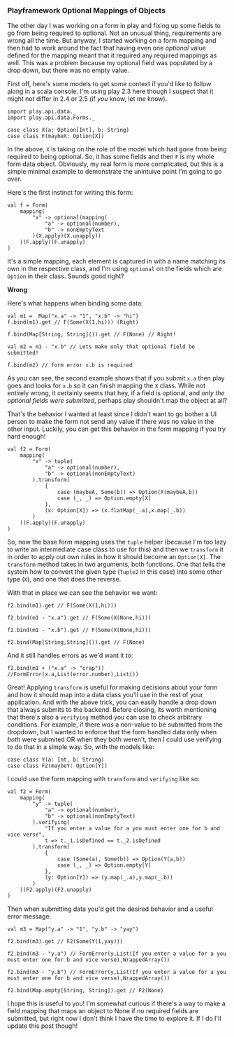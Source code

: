 ### Playframework Optional Mappings of Objects 

The other day I was working on a form in play and fixing up some fields to go 
from being required to optional. Not an unusual thing, requirements are wrong 
all the time. But anyway, I started working on a form mapping and then had to 
work around the fact that having even one _optional_ value defined for the 
mapping meant that it required any required mappings as well. This was a problem 
because my optional field was populated by a drop down, but there was no empty 
value.

First off, here's some models to get some context if you'd like to follow along 
in a scala console. I'm using play 2.3 here though I suspect that it might not 
differ in 2.4 or 2.5 (if _you_ know, let _me_ know). 

	import play.api.data._
	import play.api.data.Forms._

	case class X(a: Option[Int], b: String)
	case class F(maybeX: Option[X])

In the above, `X` is taking on the role of the model which had gone from being 
required to being optional. So, it has some fields and then `F` is my whole 
form data object. Obviously, my real form is more complicated, but this is a simple 
minimal example to demonstrate the unintuive point I'm going to go over. 

Here's the first instinct for writing this form:

	val f = Form(
		mapping(
			"x" -> optional(mapping(
				"a" -> optional(number),
				"b" -> nonEmptyText
			)(X.apply)(X.unapply))
		)(F.apply)(F.unapply)
	)

It's a simple mapping, each element is captured in with a name matching its own 
in the respective class, and I'm using `optional` on the fields which are `Option`
in their class. Sounds good right?

**Wrong**

Here's what happens when binding some data: 

	val m1 =  Map("x.a" -> "1", "x.b" -> "hi")
	f.bind(m1).get // F(Some(X(1,hi))) (Right)

	f.bind(Map[String, String]()).get // F(None) // Right!

	val m2 = m1 - "x.b" // Lets make only that optional field be submitted!

	f.bind(m2) // form error x.b is required

As you can see, the second example shows that if you submit `x.a` then play goes 
and looks for `x.b` so it can finish mapping the `X` class. While not entirely 
wrong, it certainly seems that hey, if a field is optional, and _only the optional 
fields were submitted_, perhaps play shouldn't map the object at all?

That's the behavior I wanted at least since I didn't want to go bother a UI person
to make the form not send any value if there was no value in the other input. 
Luckily, you can get this behavior in the form mapping if you try hard enough!

	val f2 = Form(
		mapping(
			"x" -> tuple(
				"a" -> optional(number),
				"b" -> optional(nonEmptyText)
			).transform(
				{ 
					case (maybeA, Some(b)) => Option(X(maybeA,b))
					case (_, _) => Option.empty[X]
				},
				(x: Option[X]) => (x.flatMap(_.a),x.map(_.b))
			)
		)(F.apply)(F.unapply)
	)

So, now the base form mapping uses the `tuple` helper (because I'm too lazy to 
write an intermediate case class to use for this) and then we `transform` it in 
order to apply out own rules in how it should become an `Option[X]`. The `transform`
method takes in two arguments, both functions. One that tells the system how to 
convert the given type (`Tuple2` in this case) into some other type (`X`), and 
one that does the reverse. 

With that in place we can see the behavior we want:

	f2.bind(m1).get // F(Some(X(1,hi)))

	f2.bind(m1 - "x.a").get // F(Some(X(None,hi)))

	f2.bind(m1 - "x.b").get // F(Some(X(None,hi)))

	f2.bind(Map[String,String]()).get // F(None)

And it still handles errors as we'd want it to:

	f2.bind(m1 + ("x.a" -> "crap"))  //FormError(x.a,List(error.number),List())

Great! Applying `transform` is useful for making decisions about your form and 
how it should map into a data class you'll use in the rest of your application. 
And with the above trick, you can easily handle a drop down that always submits 
to the backend. Before closing, its worth mentioning that there's also a `verifying`
method you can use to check arbitrary conditions. For example, if there _was_ a 
non-value to be submitted from the dropdown, but I wanted to enforce that the 
form handled data only when _both_ were submited OR when they both weren't, then 
I could use verifying to do that in a simple way. So, with the models like:

	case class Y(a: Int, b: String)
	case class F2(maybeY: Option[Y])

I could use the form mapping with `transform` and `verifying` like so:

	val f2 = Form(
		mapping(
			"y" -> tuple(
				"a" -> optional(number),
				"b" -> optional(nonEmptyText)
			).verifying(
				"If you enter a value for a you must enter one for b and vice verse", 
				t => t._1.isDefined == t._2.isDefined
			).transform(
				{ 
					case (Some(a), Some(b)) => Option(Y(a,b))
					case (_, _) => Option.empty[Y]
				},
				(y: Option[Y]) => (y.map(_.a),y.map(_.b))
			)
		)(F2.apply)(F2.unapply)
	)

Then when submitting data you'd get the desired behavior and a useful error message:

	val m3 = Map("y.a" -> "1", "y.b" -> "yay")

	f2.bind(m3).get // F2(Some(Y(1,yay)))

	f2.bind(m3 - "y.a") // FormError(y,List(If you enter a value for a you must enter one for b and vice verse),WrappedArray())

	f2.bind(m3 - "y.b") // FormError(y,List(If you enter a value for a you must enter one for b and vice verse),WrappedArray())

	f2.bind(Map.empty[String, String]).get // F2(None)

I hope this is useful to you! I'm somewhat curious if there's a way to make a field 
mapping that maps an object to None if no required fields are submitted, but right 
now I don't think I have the time to explore it. If I do I'll update this post 
though! 